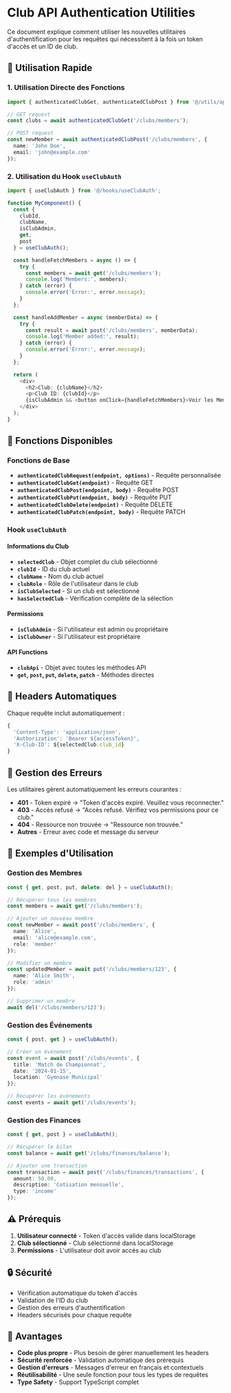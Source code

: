 # Club API Authentication Utilities

Ce document explique comment utiliser les nouvelles utilitaires d'authentification pour les requêtes qui nécessitent à la fois un token d'accès et un ID de club.

## 🚀 Utilisation Rapide

### 1. Utilisation Directe des Fonctions

```typescript
import { authenticatedClubGet, authenticatedClubPost } from '@/utils/api';

// GET request
const clubs = await authenticatedClubGet('/clubs/members');

// POST request
const newMember = await authenticatedClubPost('/clubs/members', {
  name: 'John Doe',
  email: 'john@example.com'
});
```

### 2. Utilisation du Hook `useClubAuth`

```typescript
import { useClubAuth } from '@/hooks/useClubAuth';

function MyComponent() {
  const { 
    clubId, 
    clubName, 
    isClubAdmin, 
    get, 
    post 
  } = useClubAuth();

  const handleFetchMembers = async () => {
    try {
      const members = await get('/clubs/members');
      console.log('Members:', members);
    } catch (error) {
      console.error('Error:', error.message);
    }
  };

  const handleAddMember = async (memberData) => {
    try {
      const result = await post('/clubs/members', memberData);
      console.log('Member added:', result);
    } catch (error) {
      console.error('Error:', error.message);
    }
  };

  return (
    <div>
      <h2>Club: {clubName}</h2>
      <p>Club ID: {clubId}</p>
      {isClubAdmin && <button onClick={handleFetchMembers}>Voir les Membres</button>}
    </div>
  );
}
```

## 🔧 Fonctions Disponibles

### Fonctions de Base

- **`authenticatedClubRequest(endpoint, options)`** - Requête personnalisée
- **`authenticatedClubGet(endpoint)`** - Requête GET
- **`authenticatedClubPost(endpoint, body)`** - Requête POST
- **`authenticatedClubPut(endpoint, body)`** - Requête PUT
- **`authenticatedClubDelete(endpoint)`** - Requête DELETE
- **`authenticatedClubPatch(endpoint, body)`** - Requête PATCH

### Hook `useClubAuth`

#### Informations du Club
- **`selectedClub`** - Objet complet du club sélectionné
- **`clubId`** - ID du club actuel
- **`clubName`** - Nom du club actuel
- **`clubRole`** - Rôle de l'utilisateur dans le club
- **`isClubSelected`** - Si un club est sélectionné
- **`hasSelectedClub`** - Vérification complète de la sélection

#### Permissions
- **`isClubAdmin`** - Si l'utilisateur est admin ou propriétaire
- **`isClubOwner`** - Si l'utilisateur est propriétaire

#### API Functions
- **`clubApi`** - Objet avec toutes les méthodes API
- **`get`, `post`, `put`, `delete`, `patch`** - Méthodes directes

## 📡 Headers Automatiques

Chaque requête inclut automatiquement :

```typescript
{
  'Content-Type': 'application/json',
  'Authorization': 'Bearer ${accessToken}',
  'X-Club-ID': ${selectedClub.club_id}
}
```

## 🚨 Gestion des Erreurs

Les utilitaires gèrent automatiquement les erreurs courantes :

- **401** - Token expiré → "Token d'accès expiré. Veuillez vous reconnecter."
- **403** - Accès refusé → "Accès refusé. Vérifiez vos permissions pour ce club."
- **404** - Ressource non trouvée → "Ressource non trouvée."
- **Autres** - Erreur avec code et message du serveur

## 📝 Exemples d'Utilisation

### Gestion des Membres

```typescript
const { get, post, put, delete: del } = useClubAuth();

// Récupérer tous les membres
const members = await get('/clubs/members');

// Ajouter un nouveau membre
const newMember = await post('/clubs/members', {
  name: 'Alice',
  email: 'alice@example.com',
  role: 'member'
});

// Modifier un membre
const updatedMember = await put('/clubs/members/123', {
  name: 'Alice Smith',
  role: 'admin'
});

// Supprimer un membre
await del('/clubs/members/123');
```

### Gestion des Événements

```typescript
const { post, get } = useClubAuth();

// Créer un événement
const event = await post('/clubs/events', {
  title: 'Match de Championnat',
  date: '2024-01-15',
  location: 'Gymnase Municipal'
});

// Récupérer les événements
const events = await get('/clubs/events');
```

### Gestion des Finances

```typescript
const { get, post } = useClubAuth();

// Récupérer le bilan
const balance = await get('/clubs/finances/balance');

// Ajouter une transaction
const transaction = await post('/clubs/finances/transactions', {
  amount: 50.00,
  description: 'Cotisation mensuelle',
  type: 'income'
});
```

## ⚠️ Prérequis

1. **Utilisateur connecté** - Token d'accès valide dans localStorage
2. **Club sélectionné** - Club sélectionné dans localStorage
3. **Permissions** - L'utilisateur doit avoir accès au club

## 🔒 Sécurité

- Vérification automatique du token d'accès
- Validation de l'ID du club
- Gestion des erreurs d'authentification
- Headers sécurisés pour chaque requête

## 🎯 Avantages

- **Code plus propre** - Plus besoin de gérer manuellement les headers
- **Sécurité renforcée** - Validation automatique des prérequis
- **Gestion d'erreurs** - Messages d'erreur en français et contextuels
- **Réutilisabilité** - Une seule fonction pour tous les types de requêtes
- **Type Safety** - Support TypeScript complet
